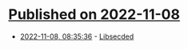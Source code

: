 # [Published on 2022-11-08](index.md)

* [2022-11-08, 08:35:36](https://news.ycombinator.com/item?id=33517148) - [Libsecded](https://pqsrc.cr.yp.to/libsecded-20220828/README.html)

